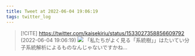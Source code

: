 ```yaml
---
title: Tweet at 2022-06-04 19:06:19
tags: twitter_log
---
```


> [!CITE] https://twitter.com/kaisekiriu/status/1533027358856609792 (2022-06-04 19:06:19)
> ![](https://twitter.com/kaisekiriu/status/1533027358856609792)
> 「私たちがよく見る「系統樹」」はたいてい分子系統解析によるものなんじゃないですかね…
